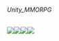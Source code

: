 ###### Unity_MMORPG
<img src="https://img.shields.io/badge/Unity:2021.3.4f1-E8E8E8?style=flat&logo=Unity&logoColor=black"/><img src="https://img.shields.io/badge/Visual Studio 2022-5C2D91?style=flat&logo=Visual Studio&logoColor=white"/><img src="https://img.shields.io/badge/C%23-00599C?style=flat&logo=Csharp&logoColor=white"/><img src="https://img.shields.io/badge/GitHub-181717?style=flat&logo=GitHub&logoColor=white"/>
